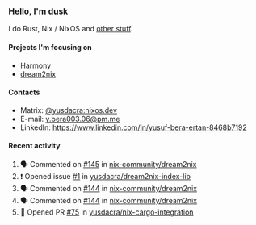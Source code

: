 ### Hello, I'm dusk

I do Rust, Nix / NixOS and [other stuff](https://yusdacra.gitlab.io/about).

#### Projects I'm focusing on

- [Harmony](https://harmonyapp.io)
- [dream2nix](https://github.com/nix-community/dream2nix)

#### Contacts

- Matrix: [@yusdacra:nixos.dev](https://matrix.to/#/@yusdacra:nixos.dev)
- E-mail: y.bera003.06@pm.me
- LinkedIn: https://www.linkedin.com/in/yusuf-bera-ertan-8468b7192

#### Recent activity

<!--START_SECTION:activity-->
1. 🗣 Commented on [#145](https://github.com/nix-community/dream2nix/issues/145) in [nix-community/dream2nix](https://github.com/nix-community/dream2nix)
2. ❗️ Opened issue [#1](https://github.com/yusdacra/dream2nix-index-lib/issues/1) in [yusdacra/dream2nix-index-lib](https://github.com/yusdacra/dream2nix-index-lib)
3. 🗣 Commented on [#144](https://github.com/nix-community/dream2nix/issues/144) in [nix-community/dream2nix](https://github.com/nix-community/dream2nix)
4. 🗣 Commented on [#144](https://github.com/nix-community/dream2nix/issues/144) in [nix-community/dream2nix](https://github.com/nix-community/dream2nix)
5. 💪 Opened PR [#75](https://github.com/yusdacra/nix-cargo-integration/pull/75) in [yusdacra/nix-cargo-integration](https://github.com/yusdacra/nix-cargo-integration)
<!--END_SECTION:activity-->
